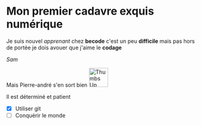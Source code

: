 # Mon premier cadavre exquis numérique
Je suis nouvel *apprenant* chez **becode**
c'est un peu **difficile** mais pas hors de portée
je dois avouer que j'aime le **codage**

*Sam*

Mais Pierre-andré s'en sort bien <img alt="Thumbs Up" src="https://i.pinimg.com/originals/aa/51/6c/aa516c36b135a83ca0c1c20d67e62766.png" width="50px"/>

Il est déterminé et patient
- [x] Utiliser git
- [ ] Conquérir le monde
